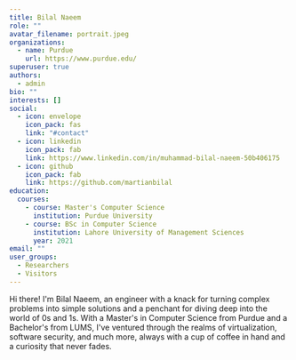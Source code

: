 ```yaml
---
title: Bilal Naeem
role: ""
avatar_filename: portrait.jpeg
organizations:
  - name: Purdue
    url: https://www.purdue.edu/
superuser: true
authors:
  - admin
bio: ""
interests: []
social:
  - icon: envelope
    icon_pack: fas
    link: "#contact"
  - icon: linkedin
    icon_pack: fab
    link: https://www.linkedin.com/in/muhammad-bilal-naeem-50b406175
  - icon: github
    icon_pack: fab
    link: https://github.com/martianbilal
education:
  courses:
    - course: Master's Computer Science
      institution: Purdue University
    - course: BSc in Computer Science
      institution: Lahore University of Management Sciences
      year: 2021
email: ""
user_groups:
  - Researchers
  - Visitors
---
```

Hi there! I'm Bilal Naeem, an engineer with a knack for turning complex problems into simple solutions and a penchant for diving deep into the world of 0s and 1s. With a Master's in Computer Science from Purdue and a Bachelor's from LUMS, I've ventured through the realms of virtualization, software security, and much more, always with a cup of coffee in hand and a curiosity that never fades.